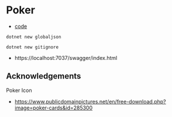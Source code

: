 # Poker

- [code](../src/Poker/)

`dotnet new globaljson`

`dotnet new gitignore`

- https://localhost:7037/swagger/index.html

## Acknowledgements

Poker Icon

- https://www.publicdomainpictures.net/en/free-download.php?image=poker-cards&id=285300

